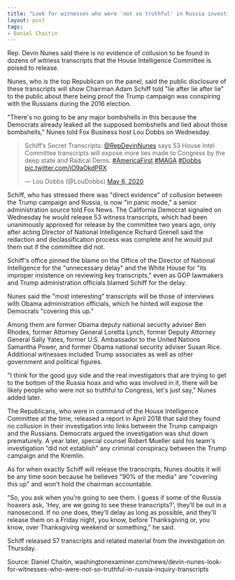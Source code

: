```yaml
---
title: "Look for witnesses who were 'not so truthful' in Russia investigation transcripts"
layout: post
tags:
- Daniel Chaitin
---
```


Rep. Devin Nunes said there is no evidence of collusion to be found in dozens of witness transcripts that the House Intelligence Committee is poised to release.

Nunes, who is the top Republican on the panel, said the public disclosure of these transcripts will show Chairman Adam Schiff told "lie after lie after lie" to the public about there being proof the Trump campaign was conspiring with the Russians during the 2016 election.

"There's no going to be any major bombshells in this because the Democrats already leaked all the supposed bombshells and lied about those bombshells," Nunes told Fox Business host Lou Dobbs on Wednesday.

<blockquote class="twitter-tweet"><p lang="en" dir="ltr">Schiff’s Secret Transcripts: <a href="https://twitter.com/RepDevinNunes?ref_src=twsrc%5Etfw">@RepDevinNunes</a> says 53 House Intel Committee transcripts will expose more lies made to Congress by the deep state and Radical Dems. <a href="https://twitter.com/hashtag/AmericaFirst?src=hash&amp;ref_src=twsrc%5Etfw">#AmericaFirst</a> <a href="https://twitter.com/hashtag/MAGA?src=hash&amp;ref_src=twsrc%5Etfw">#MAGA</a> <a href="https://twitter.com/hashtag/Dobbs?src=hash&amp;ref_src=twsrc%5Etfw">#Dobbs</a> <a href="https://t.co/jO9aOkdPRX">pic.twitter.com/jO9aOkdPRX</a></p>&mdash; Lou Dobbs (@LouDobbs) <a href="https://twitter.com/LouDobbs/status/1258166922450960390?ref_src=twsrc%5Etfw">May 6, 2020</a></blockquote> <script async src="https://platform.twitter.com/widgets.js" charset="utf-8"></script>

Schiff, who has stressed there was "direct evidence" of collusion between the Trump campaign and Russia, is now "in panic mode," a senior administration source told Fox News. The California Democrat signaled on Wednesday he would release 53 witness transcripts, which had been unanimously approved for release by the committee two years ago, only after acting Director of National Intelligence Richard Grenell said the redaction and declassification process was complete and he would put them out if the committee did not.

Schiff's office pinned the blame on the Office of the Director of National Intelligence for the "unnecessary delay" and the White House for "its improper insistence on reviewing key transcripts," even as GOP lawmakers and Trump administration officials blamed Schiff for the delay.

Nunes said the "most interesting" transcripts will be those of interviews with Obama administration officials, which he hinted will expose the Democrats "covering this up."

Among them are former Obama deputy national security adviser Ben Rhodes, former Attorney General Loretta Lynch, former Deputy Attorney General Sally Yates, former U.S. Ambassador to the United Nations Samantha Power, and former Obama national security adviser Susan Rice. Additional witnesses included Trump associates as well as other government and political figures.

"I think for the good guy side and the real investigators that are trying to get to the bottom of the Russia hoax and who was involved in it, there will be likely people who were not so truthful to Congress, let's just say," Nunes added later.

The Republicans, who were in command of the House Intelligence Committee at the time, released a report in April 2018 that said they found no collusion in their investigation into links between the Trump campaign and the Russians. Democrats argued the investigation was shut down prematurely. A year later, special counsel Robert Mueller said his team's investigation “did not establish” any criminal conspiracy between the Trump campaign and the Kremlin.

As for when exactly Schiff will release the transcripts, Nunes doubts it will be any time soon because he believes "90% of the media" are "covering this up" and won't hold the chairman accountable.

"So, you ask when you’re going to see them. I guess if some of the Russia hoaxers ask, 'Hey, are we going to see these transcripts?', they’ll be out in a nanosecond. If no one does, they’ll delay as long as possible, and they'll release them on a Friday night, you know, before Thanksgiving or, you know, over Thanksgiving weekend or something," he said.

Schiff released 57 transcripts and related material from the investigation on Thursday.

Source: Daniel Chaitin, washingtonexaminer.com/news/devin-nunes-look-for-witnesses-who-were-not-so-truthful-in-russia-inquiry-transcripts
